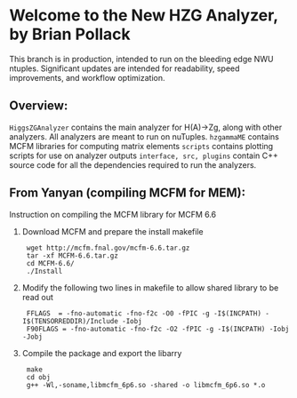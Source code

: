 Welcome to the New HZG Analyzer, by Brian Pollack
=================================================

This branch is in production, intended to run on the bleeding edge NWU ntuples.
Significant updates are intended for readability, speed improvements, and workflow optimization.

Overview:
------
`HiggsZGAnalyzer` contains the main analyzer for H(A)->Zg, along with other analyzers.  All analyzers are meant to run on nuTuples.
`hzgammaME` contains MCFM libraries for computing matrix elements
`scripts` contains plotting scripts for use on analyzer outputs
`interface, src, plugins` contain C++ source code for all the dependencies required to run the analyzers.


From Yanyan (compiling MCFM for MEM):
------------------------------------
Instruction on compiling the MCFM library for MCFM 6.6

1. Download MCFM and prepare the install makefile

        wget http://mcfm.fnal.gov/mcfm-6.6.tar.gz
        tar -xf MCFM-6.6.tar.gz
        cd MCFM-6.6/
        ./Install

2. Modify the following two lines in makefile to allow shared library to be read out

        FFLAGS  = -fno-automatic -fno-f2c -O0 -fPIC -g -I$(INCPATH) -I$(TENSORREDDIR)/Include -Iobj
        F90FLAGS = -fno-automatic -fno-f2c -O2 -fPIC -g -I$(INCPATH) -Iobj -Jobj

3. Compile the package and export the libarry

        make
        cd obj
        g++ -Wl,-soname,libmcfm_6p6.so -shared -o libmcfm_6p6.so *.o  
